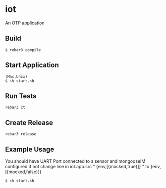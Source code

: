 iot
=====

An OTP application

Build
-----
    $ rebar3 compile

Start Application
-----
    (Mac,Unix)
    $ sh start.sh

Run Tests
----
    rebar3 ct

Create Release
----
    rebar3 release

Example Usage
----
You should have UART Port connected to a sensor and mongooseIM configured
if not change line in iot.app.src " {env,[{mocked,true}]} " to  {env,[{mocked,false}]}

    $ sh start.sh


